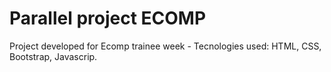 # Parallel project ECOMP
Project developed for Ecomp trainee week - Tecnologies used: HTML, CSS, Bootstrap, Javascrip.
